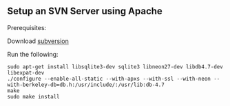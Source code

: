 ## Setup an SVN Server using Apache

Prerequisites:

Download [subversion](http://subversion.tigris.org/downloads/subversion-1.6.11.tar.gz)

Run the following:

    sudo apt-get install libsqlite3-dev sqlite3 libneon27-dev libdb4.7-dev libexpat-dev
    ./configure --enable-all-static --with-apxs --with-ssl --with-neon --with-berkeley-db=db.h:/usr/include/:/usr/lib:db-4.7
    make
    sudo make install
